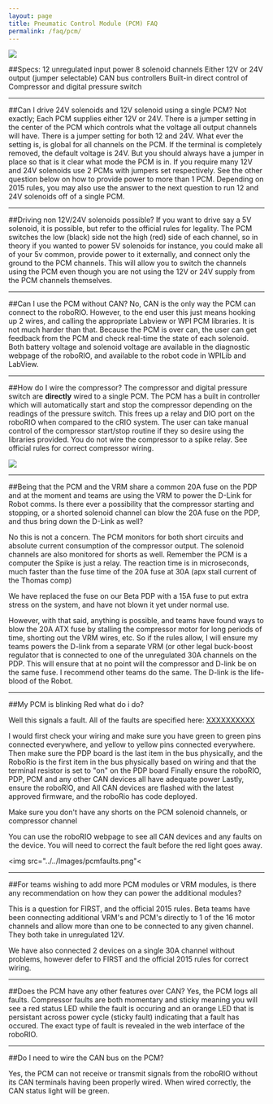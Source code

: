 ```yaml
---
layout: page
title: Pneumatic Control Module (PCM) FAQ
permalink: /faq/pcm/
---
```


<img src = "../../Images/pcminfo.png">


##Specs:
12 unregulated input power
8 solenoid channels
Either 12V or 24V output (jumper selectable)
CAN bus controllers
Built-in direct control of Compressor and digital pressure switch

---


##Can I drive 24V solenoids and 12V solenoid using a single PCM?
Not exactly; Each PCM supplies either 12V or 24V. There is a jumper setting in the center of the PCM which controls what the voltage all output channels will have. There is a jumper setting for both 12 and 24V. What ever the setting is, is global for all channels on the PCM. If the terminal is completely removed, the default voltage is 24V. But you should always have a jumper in place so that is it clear what mode the PCM is in. If you require many 12V and 24V solenoids use 2 PCMs with jumpers set respectively. See the other question below on how to provide power to more than 1 PCM. Depending on 2015 rules, you may also use the answer to the next question to run 12 and 24V solenoids off of a single PCM. 

---

##Driving non 12V/24V solenoids possible?
If you want to drive say a 5V solenoid, it is possible, but refer to the official rules for legality. The PCM switches the low (black) side not the high (red) side of each channel, so in theory if you wanted to power 5V solenoids for instance, you could make all of your 5v common, provide power to it externally, and connect only the ground to the PCM channels. This will allow you to switch the channels using the PCM even though you are not using the 12V or 24V supply from the PCM channels themselves.

---

##Can I use the PCM without CAN?
No, CAN is the only way the PCM can connect to the roboRIO. However, to the end user this just means hooking up 2 wires, and calling the appropriate Labview or WPI PCM libraries. It is not much harder than that. Because the PCM is over can, the user can get feedback from the PCM and check real-time the state of each solenoid. Both battery voltage and solenoid voltage are available in the diagnostic webpage of the roboRIO, and available to the 
robot code in WPILib and LabView.

---

##How do I wire the compressor? 
The compressor and digital pressure switch are **directly** wired to a single PCM. The PCM has a built in controller which will automatically start and stop the compressor depending on the readings of the pressure switch. This frees up a relay and DIO port on the roboRIO when compared to the cRIO system. The user can take manual control of the compressor start/stop routine if they so desire using the libraries provided. You do not wire the compressor to a spike relay. See official rules for correct compressor wiring.

<img src="compressorwire.png">

---

##Being that the PCM and the VRM share a common 20A fuse on the PDP and at the moment and teams are using the VRM to power the D-Link for Robot comms. Is there ever a possibility that the compressor starting and stopping, or a shorted 
solenoid channel can blow the 20A fuse on the PDP, and thus bring down the D-Link as well?

No this is not a concern.  The PCM monitors for both short circuits and absolute current consumption of the compressor output.  The solenoid channels are also monitored for shorts as well.  Remember the PCM is a computer the Spike is just a relay.  The reaction time is in microseconds, much faster than the fuse time of the 20A fuse at 30A (apx stall current of the Thomas comp)

We have replaced the fuse on our Beta PDP with a 15A fuse to put extra stress on the system, and have not blown it yet under normal use.

However, with that said, anything is possible, and teams have found ways to blow the 20A ATX fuse by stalling the compressor motor for long periods of time, shorting out the VRM wires, etc. So if the rules allow, I will ensure my teams powers the D-link from a separate VRM (or other legal buck-boost regulator that is connected to one of the unregulated 30A channels on the PDP. This will ensure that at no point will the compressor and D-link be on the same fuse. I recommend other teams do the same. The D-link is the life-blood of the Robot.


---

##My PCM is blinking Red what do i do?

Well this signals a fault. All of the faults are specified here: [XXXXXXXXXX]()

I would first check your wiring and make sure you have green to green pins connected everywhere, and yellow to yellow pins connected everywhere. 
Then make sure the PDP board is the last item in the bus physically, and the RoboRio is the first item in the bus physically based on wiring and that the terminal resistor is set to "on" on the PDP board
Finally ensure the roboRIO, PDP, PCM and any other CAN devices all have adequate power
Lastly, ensure the roboRIO, and All CAN devices are flashed with the latest approved firmware, and the roboRio has code deployed.

Make sure you don't have any shorts on the PCM solenoid channels, or compressor channel

You can use the roboRIO webpage to see all CAN devices and any faults on the device. You will need to correct the fault before the red light goes away.

<img src="../../Images/pcmfaults.png"<

---

##For teams wishing to add more PCM modules or VRM modules, is there any recommendation on how they can power the 
additional modules?

This is a question for FIRST, and the official 2015 rules. 
Beta teams have been connecting additional VRM's and PCM's directly to 1 of the 16 motor channels and allow more than one 
to be connected to any given channel. They both take in unregulated 12V.

We have also connected 2 devices on a single 30A channel without problems, however defer to FIRST and the official 2015 rules for correct wiring.

---

##Does the PCM have any other features over CAN?
Yes,  the PCM logs all faults.  Compressor faults are both momentary and sticky meaning you will see a red status LED while the fault is occuring and an orange LED that is persistant across power cycle (sticky fault) indicating that a fault has occured.  The exact type of fault is revealed in the web interface of the roboRIO.

---

##Do I need to wire the CAN bus on the PCM?

Yes, the PCM can not receive or transmit signals from the roboRIO without its CAN terminals having been properly wired. When wired correctly, the CAN status light will be green.
